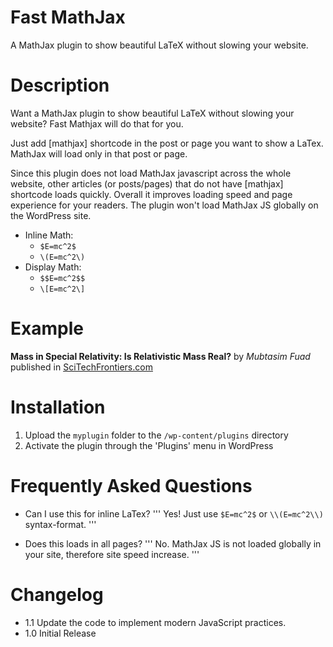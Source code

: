 # Fast MathJax
A MathJax plugin to show beautiful LaTeX without slowing your website.

# Description
Want a MathJax plugin to show beautiful LaTeX without slowing your website? Fast Mathjax will do that for you. 

Just add [mathjax] shortcode in the post or page you want to show a LaTex. MathJax will load only in that post or page. 

Since this plugin does not load MathJax javascript across the whole website, other articles (or posts/pages) that do not have [mathjax] shortcode loads quickly. Overall it improves loading speed and page experience for your readers. The plugin won\'t load MathJax JS globally on the WordPress site. 


- Inline Math: 
  - `$E=mc^2$` 
  - `\(E=mc^2\)`   
- Display Math: 
  - `$$E=mc^2$$` 
  - `\[E=mc^2\]`

# Example
**Mass in Special Relativity: Is Relativistic Mass Real?** by *Mubtasim Fuad* published in [SciTechFrontiers.com](https://scitechfrontiers.com/relativistic-mass/)

# Installation
1. Upload the `myplugin` folder to the `/wp-content/plugins` directory
2. Activate the plugin through the \'Plugins\' menu in WordPress


# Frequently Asked Questions 
- Can I use this for inline LaTex?
'''
Yes! Just use `$E=mc^2$` or `\\(E=mc^2\\)` syntax-format.
'''

- Does this loads in all pages?
'''
No. MathJax JS is not loaded globally in your site, therefore site speed increase.
'''

# Changelog
- 1.1 Update the code to implement modern JavaScript practices.
- 1.0 Initial Release
